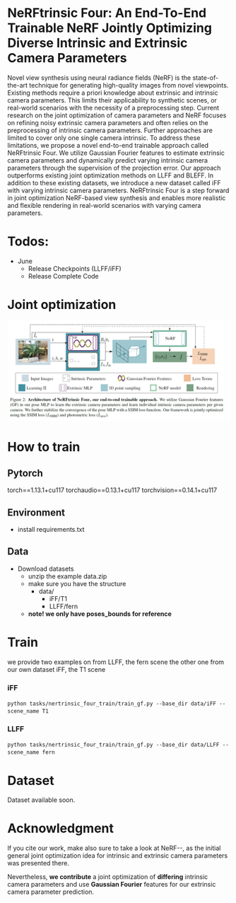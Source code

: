 # NeRFtrinsic Four: An End-To-End Trainable NeRF Jointly Optimizing Diverse Intrinsic and Extrinsic Camera Parameters

Novel view synthesis using neural radiance fields (NeRF) is the state-of-the-art technique for generating high-quality images from novel viewpoints. Existing methods require a priori knowledge about extrinsic and intrinsic camera parameters. This limits their applicability to synthetic scenes, or real-world scenarios with the necessity of a preprocessing step. Current research on the joint optimization of camera parameters and NeRF focuses on refining noisy extrinsic camera parameters and often relies on the preprocessing of intrinsic camera parameters. Further approaches are limited to cover only one single camera intrinsic. To address these limitations, we propose a novel end-to-end trainable approach called NeRFtrinsic Four. We utilize Gaussian Fourier features to estimate extrinsic camera parameters and dynamically predict varying intrinsic camera parameters through the supervision of the projection error. Our approach outperforms existing joint optimization methods on LLFF and BLEFF. In addition to these existing datasets, we introduce a new dataset called iFF with varying intrinsic camera parameters. NeRFtrinsic Four is a step forward in joint optimization NeRF-based view synthesis and enables more realistic and flexible rendering in real-world scenarios with varying camera parameters.

# Todos:
- June 
   - Release Checkpoints (LLFF/iFF)
   - Release Complete Code
 


# Joint optimization

![image](figures/approach.png)

# How to train
## Pytorch
torch==1.13.1+cu117
torchaudio==0.13.1+cu117
torchvision==0.14.1+cu117 
## Environment
- install requirements.txt
## Data
- Download datasets
   - unzip the example data.zip
   - make sure you have the structure
       - data/
            - iFF/T1
            - LLFF/fern
   - **note! we only have poses_bounds for reference**
# Train
  we provide two examples on from LLFF, the fern scene the other one from our own dataset iFF, the T1 scene

### iFF
``python tasks/nertrinsic_four_train/train_gf.py --base_dir data/iFF --scene_name T1``
### LLFF
``python tasks/nertrinsic_four_train/train_gf.py --base_dir data/LLFF --scene_name fern``

# Dataset

Dataset available soon.

# Acknowledgment

If you cite our work, make also sure to take a look at NeRF--, as the initial general joint optimization idea for intrinsic and extrinsic camera parameters was presented there.

Nevertheless, **we contribute** a joint optimization of **differing** intrinsic camera parameters and use **Gaussian Fourier** features for our extrinsic camera parameter prediction.
